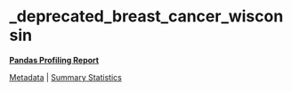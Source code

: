# _deprecated_breast_cancer_wisconsin

[**Pandas Profiling Report**](https://epistasislab.github.io/pmlb/profile/_deprecated_breast_cancer_wisconsin.html)

[Metadata](metadata.yaml) | [Summary Statistics](summary_stats.tsv)


